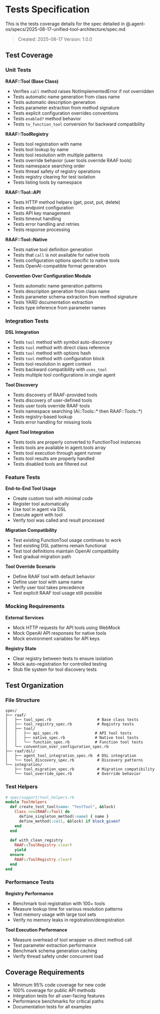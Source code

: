 # Tests Specification

This is the tests coverage details for the spec detailed in @.agent-os/specs/2025-08-17-unified-tool-architecture/spec.md

> Created: 2025-08-17
> Version: 1.0.0

## Test Coverage

### Unit Tests

**RAAF::Tool (Base Class)**
- Verifies `call` method raises NotImplementedError if not overridden
- Tests automatic name generation from class name
- Tests automatic description generation
- Tests parameter extraction from method signature
- Tests explicit configuration overrides conventions
- Tests `enabled?` method behavior
- Tests `to_function_tool` conversion for backward compatibility

**RAAF::ToolRegistry**
- Tests tool registration with name
- Tests tool lookup by name
- Tests tool resolution with multiple patterns
- Tests override behavior (user tools override RAAF tools)
- Tests namespace searching order
- Tests thread safety of registry operations
- Tests registry clearing for test isolation
- Tests listing tools by namespace

**RAAF::Tool::API**
- Tests HTTP method helpers (get, post, put, delete)
- Tests endpoint configuration
- Tests API key management
- Tests timeout handling
- Tests error handling and retries
- Tests response processing

**RAAF::Tool::Native**
- Tests native tool definition generation
- Tests that `call` is not available for native tools
- Tests configuration options specific to native tools
- Tests OpenAI-compatible format generation

**Convention Over Configuration Module**
- Tests automatic name generation patterns
- Tests description generation from class name
- Tests parameter schema extraction from method signature
- Tests YARD documentation extraction
- Tests type inference from parameter names

### Integration Tests

**DSL Integration**
- Tests `tool` method with symbol auto-discovery
- Tests `tool` method with direct class reference
- Tests `tool` method with options hash
- Tests `tool` method with configuration block
- Tests tool resolution in agent context
- Tests backward compatibility with `uses_tool`
- Tests multiple tool configurations in single agent

**Tool Discovery**
- Tests discovery of RAAF-provided tools
- Tests discovery of user-defined tools
- Tests user tools override RAAF tools
- Tests namespace searching (Ai::Tools::* then RAAF::Tools::*)
- Tests registry-based lookup
- Tests error handling for missing tools

**Agent Tool Integration**
- Tests tools are properly converted to FunctionTool instances
- Tests tools are available in agent.tools array
- Tests tool execution through agent runner
- Tests tool results are properly handled
- Tests disabled tools are filtered out

### Feature Tests

**End-to-End Tool Usage**
- Create custom tool with minimal code
- Register tool automatically
- Use tool in agent via DSL
- Execute agent with tool
- Verify tool was called and result processed

**Migration Compatibility**
- Test existing FunctionTool usage continues to work
- Test existing DSL patterns remain functional
- Test tool definitions maintain OpenAI compatibility
- Test gradual migration path

**Tool Override Scenario**
- Define RAAF tool with default behavior
- Define user tool with same name
- Verify user tool takes precedence
- Test explicit RAAF tool usage still possible

### Mocking Requirements

**External Services**
- Mock HTTP requests for API tools using WebMock
- Mock OpenAI API responses for native tools
- Mock environment variables for API keys

**Registry State**
- Clear registry between tests to ensure isolation
- Mock auto-registration for controlled testing
- Stub file system for tool discovery tests

## Test Organization

### File Structure
```
spec/
├── raaf/
│   ├── tool_spec.rb                    # Base class tests
│   ├── tool_registry_spec.rb           # Registry tests
│   ├── tool/
│   │   ├── api_spec.rb                # API tool tests
│   │   ├── native_spec.rb             # Native tool tests
│   │   └── function_spec.rb           # Function tool tests
│   └── convention_over_configuration_spec.rb
├── raaf/dsl/
│   ├── agent_tool_integration_spec.rb  # DSL integration
│   └── tool_discovery_spec.rb          # Discovery patterns
└── integration/
    ├── tool_migration_spec.rb          # Migration compatibility
    └── tool_override_spec.rb           # Override behavior
```

### Test Helpers

```ruby
# spec/support/tool_helpers.rb
module ToolHelpers
  def create_test_tool(name: "TestTool", &block)
    Class.new(RAAF::Tool) do
      define_singleton_method(:name) { name }
      define_method(:call, &block) if block_given?
    end
  end
  
  def with_clean_registry
    RAAF::ToolRegistry.clear!
    yield
  ensure
    RAAF::ToolRegistry.clear!
  end
end
```

### Performance Tests

**Registry Performance**
- Benchmark tool registration with 100+ tools
- Measure lookup time for various resolution patterns
- Test memory usage with large tool sets
- Verify no memory leaks in registration/deregistration

**Tool Execution Performance**
- Measure overhead of tool wrapper vs direct method call
- Test parameter extraction performance
- Benchmark schema generation caching
- Verify thread safety under concurrent load

## Coverage Requirements

- Minimum 95% code coverage for new code
- 100% coverage for public API methods
- Integration tests for all user-facing features
- Performance benchmarks for critical paths
- Documentation tests for all examples